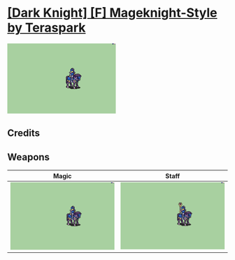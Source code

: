 # [\[Dark Knight\] \[F\] Mageknight-Style by Teraspark](./)
 

<img src="./6.%20Magic/Magic_000.png" alt="[Dark Knight] [F] Mageknight-Style by Teraspark standing" />

## Credits



## Weapons
 

|Magic |Staff |
|  :---: | :---: |
| <img alt="Magic animation" src="./6.%20Magic/Magic.gif" /> | <img alt="Staff animation" src="./7.%20Staff/Staff.gif" /> |
